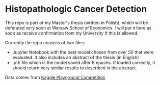 # Histopathologic Cancer Detection
This repo is part of my Master's thesis (written in Polish), which will be defended very soon at Warsaw School of Economics. 
I will put it here as soon as receive confirmation from my University if this is allowed.

Currently the repo consists of two files:
* Jupyter Notebook with the best model chosen from over 50 that were evaluated. It also includes an abstract of the thesis (in English)
* .pth file which is the model saved after 8 epochs. If loaded correctly, it should return very similar results to described in the abstract.

Data comes from [Kaggle Playground Competition](https://www.kaggle.com/c/histopathologic-cancer-detection)